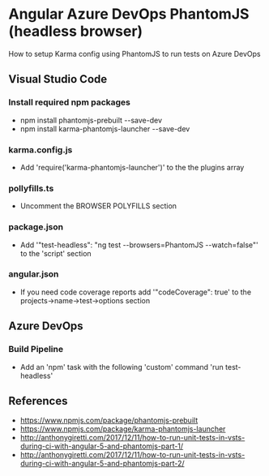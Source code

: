 # Angular Azure DevOps PhantomJS (headless browser)
How to setup Karma config using PhantomJS to run tests on Azure DevOps

## Visual Studio Code
### Install required npm packages
- npm install phantomjs-prebuilt --save-dev
- npm install karma-phantomjs-launcher --save-dev
### karma.config.js
- Add 'require('karma-phantomjs-launcher')' to the the plugins array
### pollyfills.ts
- Uncomment the BROWSER POLYFILLS section
### package.json
- Add '"test-headless": "ng test --browsers=PhantomJS --watch=false"' to the 'script' section
### angular.json
- If you need code coverage reports add '"codeCoverage": true' to the projects->name->test->options section
## Azure DevOps
### Build Pipeline
- Add an 'npm' task with the following 'custom' command 'run test-headless'

## References
- https://www.npmjs.com/package/phantomjs-prebuilt
- https://www.npmjs.com/package/karma-phantomjs-launcher
- http://anthonygiretti.com/2017/12/11/how-to-run-unit-tests-in-vsts-during-ci-with-angular-5-and-phantomjs-part-1/
- http://anthonygiretti.com/2017/12/11/how-to-run-unit-tests-in-vsts-during-ci-with-angular-5-and-phantomjs-part-2/
